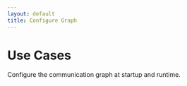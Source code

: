 ```yaml
---
layout: default
title: Configure Graph
---
```


# Use Cases

Configure the communication graph at startup and runtime. 


